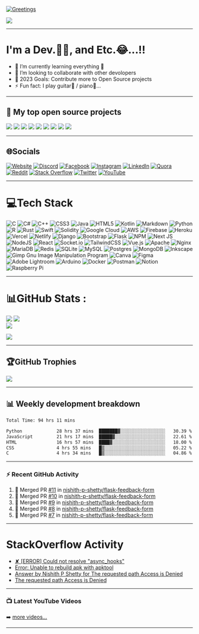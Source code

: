 <!--
### Hi there, I'm Shetty - aka [Nishith P Shetty][website] 👋
-->
[![Greetings](https://readme-typing-svg.demolab.com/?font=Fira+Code&duration=1000&pause=1000&color=00FF00&center=true&vCenter=true&width=550&lines=Hi+there%2C+I%27m+Shetty+-+aka+Nishith+P+Shetty+%F0%9F%91%8B)](https://nishithpshetty.tk)
<!--
[website]: https://nishithpshetty.tk
-->
![](https://visitcount.itsvg.in/api?id=nishith-p-shetty&label=Views&color=6&icon=2&pretty=false)

---

# I'm a Dev.🧑‍💻, and Etc.😂...!!
* 🌱 I’m currently learning everything 🤣
* 👯 I’m looking to collaborate with other devolopers
* 🥅 2023 Goals: Contribute more to Open Source projects
* ⚡ Fun fact: I play guitar🎸 / piano🎹...

---

## 📘 My top open source projects

[![](https://readme-stats.nishithpshetty.tk/api/pin/?username=nishith-p-shetty&repo=visitor-counter&theme=blue-green&hide_border=true&border_radius=20&show_icons=true)](https://github.com/nishith-p-shetty/visitor-counter)
[![](https://readme-stats.nishithpshetty.tk/api/pin/?username=nishith-p-shetty&repo=todo-task&theme=blue-green&hide_border=true&border_radius=20&show_icons=true)](https://github.com/nishith-p-shetty/todo-task)
[![](https://readme-stats.nishithpshetty.tk/api/pin/?username=nishith-p-shetty&repo=insta-user-list&theme=blue-green&hide_border=true&border_radius=20&show_icons=true)](https://github.com/nishith-p-shetty/insta-user-list)
[![](https://readme-stats.nishithpshetty.tk/api/pin/?username=nishith-p-shetty&repo=YT-ShortsToLongForm&theme=blue-green&hide_border=true&border_radius=20&show_icons=true)](https://github.com/nishith-p-shetty/YT-ShortsToLongForm)
[![](https://readme-stats.nishithpshetty.tk/api/pin/?username=nishith-p-shetty&repo=Matrix&theme=blue-green&hide_border=true&border_radius=20&show_icons=true)](https://github.com/nishith-p-shetty/Matrix)
[![](https://readme-stats.nishithpshetty.tk/api/pin/?username=nishith-p-shetty&repo=Live-Group-Chat&theme=blue-green&hide_border=true&border_radius=20&show_icons=true)](https://github.com/nishith-p-shetty/Live-Group-Chat)
[![](https://readme-stats.nishithpshetty.tk/api/pin/?username=nishith-p-shetty&repo=flask-blog&theme=blue-green&hide_border=true&border_radius=20&show_icons=true)](https://github.com/nishith-p-shetty/flask-blog)
[![](https://readme-stats.nishithpshetty.tk/api/pin/?username=nishith-p-shetty&repo=speedtest&theme=blue-green&hide_border=true&border_radius=20&show_icons=true)](https://github.com/nishith-p-shetty/speedtest)
[![](https://readme-stats.nishithpshetty.tk/api/pin/?username=nishith-p-shetty&repo=VTU-Results-Bot&theme=blue-green&hide_border=true&border_radius=20&show_icons=true)](https://github.com/nishith-p-shetty/VTU-Results-Bot)
<!--
[![](https://readme-stats.nishithpshetty.tk/api/pin/?username=nishith-p-shetty&repo=GAT-Results-Bot&theme=blue-green&hide_border=true&border_radius=20&show_icons=true)](https://github.com/nishith-p-shetty/GAT-Results-Bot)
-->

---

## 🌐Socials
[![Website](https://img.shields.io/website?label=nishithpshetty.tk&style=for-the-badge&url=https%3A%2F%2Fnishithpshetty.tk)](https://nishithpshetty.tk) [![Discord](https://img.shields.io/badge/Discord-%237289DA.svg?logo=discord&logoColor=white)](htttps://discord.gg/kE8bcvumQq) [![Facebook](https://img.shields.io/badge/Facebook-%231877F2.svg?logo=Facebook&logoColor=white)](https://facebook.com/nishith.p.shetty) [![Instagram](https://img.shields.io/badge/Instagram-%23E4405F.svg?logo=Instagram&logoColor=white)](https://instagram.com/nishith.p.shetty) [![LinkedIn](https://img.shields.io/badge/LinkedIn-%230077B5.svg?logo=linkedin&logoColor=white)](https://linkedin.com/in/nishith-p-shetty) [![Quora](https://img.shields.io/badge/Quora-%23B92B27.svg?logo=Quora&logoColor=white)](https://quora.com/profile/Nishith-P-Shetty) [![Reddit](https://img.shields.io/badge/Reddit-%23FF4500.svg?logo=Reddit&logoColor=white)](https://reddit.com/user/nishith-p-shetty1) [![Stack Overflow](https://img.shields.io/badge/-Stackoverflow-FE7A16?logo=stack-overflow&logoColor=white)](https://stackoverflow.com/users/14085925/nishith-p-shetty) [![Twitter](https://img.shields.io/badge/Twitter-%231DA1F2.svg?logo=Twitter&logoColor=white)](https://twitter.com/NishithPShetty) [![YouTube](https://img.shields.io/badge/YouTube-%23FF0000.svg?logo=YouTube&logoColor=white)](https://www.youtube.com/channel/UCEQ_b6AAedG3RuvY6FEk8Kw) 

---

# 💻Tech Stack
![C](https://img.shields.io/badge/c-%2300599C.svg?style=plastic&logo=c&logoColor=white) ![C#](https://img.shields.io/badge/c%23-%23239120.svg?style=plastic&logo=c-sharp&logoColor=white) ![C++](https://img.shields.io/badge/c++-%2300599C.svg?style=plastic&logo=c%2B%2B&logoColor=white) ![CSS3](https://img.shields.io/badge/css3-%231572B6.svg?style=plastic&logo=css3&logoColor=white) ![Java](https://img.shields.io/badge/java-%23ED8B00.svg?style=plastic&logo=java&logoColor=white) ![HTML5](https://img.shields.io/badge/html5-%23E34F26.svg?style=plastic&logo=html5&logoColor=white) ![Kotlin](https://img.shields.io/badge/kotlin-%230095D5.svg?style=plastic&logo=kotlin&logoColor=white) ![Markdown](https://img.shields.io/badge/markdown-%23000000.svg?style=plastic&logo=markdown&logoColor=white) ![Python](https://img.shields.io/badge/python-3670A0?style=plastic&logo=python&logoColor=ffdd54) ![R](https://img.shields.io/badge/r-%23276DC3.svg?style=plastic&logo=r&logoColor=white) ![Rust](https://img.shields.io/badge/rust-%23000000.svg?style=plastic&logo=rust&logoColor=white) ![Swift](https://img.shields.io/badge/swift-F54A2A?style=plastic&logo=swift&logoColor=white) ![Solidity](https://img.shields.io/badge/Solidity-%23363636.svg?style=plastic&logo=solidity&logoColor=white) ![Google Cloud](https://img.shields.io/badge/Google%20Cloud-%234285F4.svg?style=plastic&logo=google-cloud&logoColor=white) ![AWS](https://img.shields.io/badge/AWS-%23FF9900.svg?style=plastic&logo=amazon-aws&logoColor=white) ![Firebase](https://img.shields.io/badge/firebase-%23039BE5.svg?style=plastic&logo=firebase) ![Heroku](https://img.shields.io/badge/heroku-%23430098.svg?style=plastic&logo=heroku&logoColor=white) ![Vercel](https://img.shields.io/badge/vercel-%23000000.svg?style=plastic&logo=vercel&logoColor=white) ![Netlify](https://img.shields.io/badge/netlify-%23000000.svg?style=plastic&logo=netlify&logoColor=#00C7B7) ![Django](https://img.shields.io/badge/django-%23092E20.svg?style=plastic&logo=django&logoColor=white) ![Bootstrap](https://img.shields.io/badge/bootstrap-%23563D7C.svg?style=plastic&logo=bootstrap&logoColor=white) ![Flask](https://img.shields.io/badge/flask-%23000.svg?style=plastic&logo=flask&logoColor=white) ![NPM](https://img.shields.io/badge/NPM-%23000000.svg?style=plastic&logo=npm&logoColor=white) ![Next JS](https://img.shields.io/badge/Next-black?style=plastic&logo=next.js&logoColor=white) ![NodeJS](https://img.shields.io/badge/node.js-6DA55F?style=plastic&logo=node.js&logoColor=white) ![React](https://img.shields.io/badge/react-%2320232a.svg?style=plastic&logo=react&logoColor=%2361DAFB) ![Socket.io](https://img.shields.io/badge/Socket.io-black?style=plastic&logo=socket.io&badgeColor=010101) ![TailwindCSS](https://img.shields.io/badge/tailwindcss-%2338B2AC.svg?style=plastic&logo=tailwind-css&logoColor=white) ![Vue.js](https://img.shields.io/badge/vuejs-%2335495e.svg?style=plastic&logo=vuedotjs&logoColor=%234FC08D) ![Apache](https://img.shields.io/badge/apache-%23D42029.svg?style=plastic&logo=apache&logoColor=white) ![Nginx](https://img.shields.io/badge/nginx-%23009639.svg?style=plastic&logo=nginx&logoColor=white) ![MariaDB](https://img.shields.io/badge/MariaDB-003545?style=plastic&logo=mariadb&logoColor=white) ![Redis](https://img.shields.io/badge/redis-%23DD0031.svg?style=plastic&logo=redis&logoColor=white) ![SQLite](https://img.shields.io/badge/sqlite-%2307405e.svg?style=plastic&logo=sqlite&logoColor=white) ![MySQL](https://img.shields.io/badge/mysql-%2300f.svg?style=plastic&logo=mysql&logoColor=white) ![Postgres](https://img.shields.io/badge/postgres-%23316192.svg?style=plastic&logo=postgresql&logoColor=white) ![MongoDB](https://img.shields.io/badge/MongoDB-%234ea94b.svg?style=plastic&logo=mongodb&logoColor=white) ![Inkscape](https://img.shields.io/badge/Inkscape-e0e0e0?style=plastic&logo=inkscape&logoColor=080A13) ![Gimp Gnu Image Manipulation Program](https://img.shields.io/badge/Gimp-657D8B?style=plastic&logo=gimp&logoColor=FFFFFF) ![Canva](https://img.shields.io/badge/Canva-%2300C4CC.svg?style=plastic&logo=Canva&logoColor=white) 	![Figma](https://img.shields.io/badge/figma-%23F24E1E.svg?style=plastic&logo=figma&logoColor=white) ![Adobe Lightroom](https://img.shields.io/badge/Adobe%20Lightroom-31A8FF.svg?style=plastic&logo=Adobe%20Lightroom&logoColor=white) ![Arduino](https://img.shields.io/badge/-Arduino-00979D?style=plastic&logo=Arduino&logoColor=white) ![Docker](https://img.shields.io/badge/docker-%230db7ed.svg?style=plastic&logo=docker&logoColor=white) ![Postman](https://img.shields.io/badge/Postman-FF6C37?style=plastic&logo=postman&logoColor=white) ![Notion](https://img.shields.io/badge/Notion-%23000000.svg?style=plastic&logo=notion&logoColor=white) ![Raspberry Pi](https://img.shields.io/badge/-RaspberryPi-C51A4A?style=plastic&logo=Raspberry-Pi)

---

# 📊GitHub Stats :
![](https://readme-stats.nishithpshetty.tk/api?username=nishith-p-shetty&theme=blue-green&hide_border=true&border_radius=20&include_all_commits=true&count_private=true)
![](https://streak-stats.demolab.com/?user=nishith-p-shetty&theme=blue-green&hide_border=true&border_radius=20)<br/>
![](https://readme-stats.nishithpshetty.tk/api/top-langs/?username=nishith-p-shetty&langs_count=100&theme=blue-green&hide_border=true&include_all_commits=true&count_private=true&layout=compact&border_radius=20)
<!--![](https://graph.nishithpshetty.tk/graph?username=nishith-p-shetty&bg_color=000000&color=33ccff&line=00ff00&point=ff0000&area=true&hide_border=true)-->
![](https://github-readme-activity-graph.cyclic.app/graph?username=nishith-p-shetty&bg_color=000000&color=33ccff&line=00ff00&point=ff0000&area=true&hide_border=true)

---

## 🏆GitHub Trophies
![](https://trophy.nishithpshetty.tk/?username=nishith-p-shetty&theme=darkhub&no-frame=true&no-bg=false)

---

## 📊 Weekly development breakdown
<!--START_SECTION:waka-->

```txt
Total Time: 94 hrs 11 mins

Python             28 hrs 37 mins  ███████▓░░░░░░░░░░░░░░░░░   30.39 %
JavaScript         21 hrs 17 mins  █████▓░░░░░░░░░░░░░░░░░░░   22.61 %
HTML               16 hrs 57 mins  ████▓░░░░░░░░░░░░░░░░░░░░   18.00 %
CSS                4 hrs 55 mins   █▒░░░░░░░░░░░░░░░░░░░░░░░   05.22 %
C                  4 hrs 34 mins   █▒░░░░░░░░░░░░░░░░░░░░░░░   04.86 %
```

<!--END_SECTION:waka-->

---

### ⚡ Recent GitHub Activity
  
<!--START_SECTION:activity-->
1. 🎉 Merged PR [#11](https://github.com/nishith-p-shetty/flask-feedback-form/pull/11) in [nishith-p-shetty/flask-feedback-form](https://github.com/nishith-p-shetty/flask-feedback-form)
2. 🎉 Merged PR [#10](https://github.com/nishith-p-shetty/flask-feedback-form/pull/10) in [nishith-p-shetty/flask-feedback-form](https://github.com/nishith-p-shetty/flask-feedback-form)
3. 🎉 Merged PR [#9](https://github.com/nishith-p-shetty/flask-feedback-form/pull/9) in [nishith-p-shetty/flask-feedback-form](https://github.com/nishith-p-shetty/flask-feedback-form)
4. 🎉 Merged PR [#8](https://github.com/nishith-p-shetty/flask-feedback-form/pull/8) in [nishith-p-shetty/flask-feedback-form](https://github.com/nishith-p-shetty/flask-feedback-form)
5. 🎉 Merged PR [#7](https://github.com/nishith-p-shetty/flask-feedback-form/pull/7) in [nishith-p-shetty/flask-feedback-form](https://github.com/nishith-p-shetty/flask-feedback-form)
<!--END_SECTION:activity-->

---

# StackOverflow Activity

<!-- STACKOVERFLOW:START -->
- [✘ [ERROR] Could not resolve &quot;async_hooks&quot;](https://stackoverflow.com/questions/75111375/error-could-not-resolve-async-hooks)
- [Error: Unable to rebuild apk with apktool](https://stackoverflow.com/questions/65509607/error-unable-to-rebuild-apk-with-apktool)
- [Answer by Nishith P Shetty for The requested path Access is Denied](https://stackoverflow.com/questions/64241896/the-requested-path-access-is-denied/64242800#64242800)
- [The requested path Access is Denied](https://stackoverflow.com/questions/64241896/the-requested-path-access-is-denied)
<!-- STACKOVERFLOW:END -->

---

### 📺 Latest YouTube Videos

<!-- YOUTUBE:START -->
<!-- YOUTUBE:END -->

➡️ [more videos...](https://www.youtube.com/channel/UCEQ_b6AAedG3RuvY6FEk8Kw)

---
